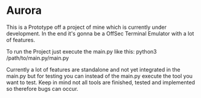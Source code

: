 # Aurora

This is a Prototype off a project of mine which is currently under development.
In the end it's gonna be a OffSec Terminal Emulator with a lot of features.

To run the Project just execute the main.py like this: python3 /path/to/main.py/main.py

Currently a lot of features are standalone and not yet integrated in the main.py but for testing you can instead of the main.py execute the tool you want to test.
Keep in mind not all tools are finished, tested and implemented so therefore bugs can occur. 
